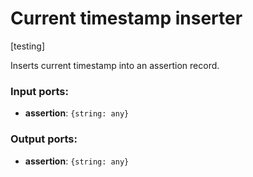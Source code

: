 # Current timestamp inserter

[testing]

Inserts current timestamp into an assertion record. 

### Input ports:

* __assertion__: `{string: any}`


### Output ports:

* __assertion__: `{string: any}`


